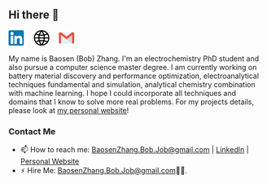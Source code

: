 ## Hi there 👋
<a href="https://www.linkedin.com/in/baosen-zhang-b46378155/"><img src="https://raw.githubusercontent.com/MrainW/uPic_imageHosting/main/uPic/20220405/linkedin.svg" width="30px" alt="LinkedIn"></a> &nbsp; &nbsp;
<a href="https://sheltered-beach-83095.herokuapp.com/"><img src="https://raw.githubusercontent.com/MrainW/uPic_imageHosting/main/uPic/20220405/site.svg" width="30px" alt="site"></a> &nbsp; &nbsp;
<a href="mailto:BaosenZhang.Bob.Job@gmail.com"><img src="https://raw.githubusercontent.com/MrainW/uPic_imageHosting/main/uPic/20220405/gmail.svg" width="30px" alt="mail"></a> &nbsp; &nbsp;

My name is Baosen (Bob) Zhang. I'm an electrochemistry PhD student and also pursue a computer science master degree. I am currently working on battery material discovery and performance optimization, electroanalytical techniques fundamental and simulation, analytical chemistry combination with machine learning. I hope I could incorporate all techniques and domains that I know to solve more real problems. 
For my projects details, please look at [my personal website](https://sheltered-beach-83095.herokuapp.com/)!
<br />

### Contact Me
- 📫 How to reach me: BaosenZhang.Bob.Job@gmail.com | [LinkedIn](https://www.linkedin.com/in/baosen-zhang-b46378155/) | [Personal Website](https://sheltered-beach-83095.herokuapp.com/)
- ⚡ Hire Me: BaosenZhang.Bob.Job@gmail.com👨‍💻.

<!--
**BaosenZ/BaosenZ** is a ✨ _special_ ✨ repository because its `README.md` (this file) appears on your GitHub profile.

Here are some ideas to get you started:

- 🔭 I’m currently working on ...
- 🌱 I’m currently learning ...
- 👯 I’m looking to collaborate on ...
- 🤔 I’m looking for help with ...
- 💬 Ask me about ...
- 📫 How to reach me: ...
- 😄 Pronouns: ...
- ⚡ fun fact:
-->
